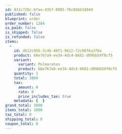 ```yaml
---
id: 833c726c-bfaa-435f-8085-76c84bb3d944
published: false
blueprint: order
order_number: 1284
is_paid: false
is_shipped: false
is_refunded: false
items:
  -
    id: db12c956-3c46-48f1-9612-72c98f6a378a
    product: 66e767a9-ee34-4dc4-8681-d09bb59f0cf5
    variant:
      variant: Polmaraton
      product: 66e767a9-ee34-4dc4-8681-d09bb59f0cf5
    quantity: 1
    total: 3800
    tax:
      amount: 0
      rate: 0
      price_includes_tax: true
    metadata: {  }
grand_total: 3800
items_total: 3800
tax_total: 0
shipping_total: 0
coupon_total: 0
---
```


